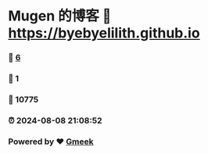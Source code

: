 # Mugen 的博客 :link: https://byebyelilith.github.io 
### :page_facing_up: [6](https://byebyelilith.github.io/tag.html) 
### :speech_balloon: 1 
### :hibiscus: 10775 
### :alarm_clock: 2024-08-08 21:08:52 
### Powered by :heart: [Gmeek](https://github.com/Meekdai/Gmeek)
